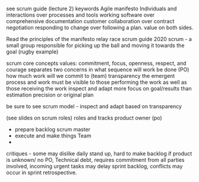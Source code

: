 
see scrum guide (lecture 2)
keywords
Agile manifesto
Individuals and interactions over processes and tools
working software over comprehensive documentation
customer collaboration over contract negotiation
responding to change over following a plan.
value on both sides.

Read the principles of the manifesto
relay race
scrum guide 2020
scrum - a small group responsible for picking up the ball and moving it towards the goal (rugby example)

scrum core concepts
values: commitment, focus, openness, respect, and courage
separates two concerns
in what sequence will work be done (PO)
how much work will we commit to (team)
transparency 
the emergent process and work must be visible to those performing the work as well as those receiving the work 
inspect and adapt
more focus on goal/results than estimation precision or original plan

be sure to see scrum model - inspect and adapt based on transparency 

(see slides on scrum roles)
roles and tracks
product owner (po)
- prepare backlog
scrum master
- execute and make things
Team
- 





critiques - some may dislike daily  stand up, hard to make backlog if product is unknown/ no PO, Technical debt, requires commitment from all parties involved, incoming urgent tasks may delay sprint backlog, conflicts may occur in sprint retrospective.